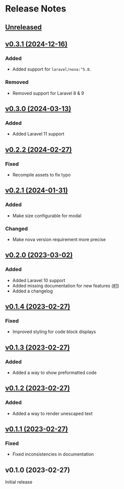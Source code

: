 # Release Notes

## [Unreleased](https://github.com/markwalet/nova-modal-response/compare/v0.3.0...master)

## [v0.3.1 (2024-12-16)](https://github.com/markwalet/nova-modal-response/compare/v0.3.0...v0.3.1)

### Added
- Added support for `laravel/nova:^5.0`.

### Removed 
- Removed support for Laravel 8 & 9

## [v0.3.0 (2024-03-13)](https://github.com/markwalet/nova-modal-response/compare/v0.2.2...v0.3.0)

### Added
- Added Laravel 11 support

## [v0.2.2 (2024-02-27)](https://github.com/markwalet/nova-modal-response/compare/v0.2.1...v0.2.2)

### Fixed
- Recompile assets to fix typo

## [v0.2.1 (2024-01-31)](https://github.com/markwalet/nova-modal-response/compare/v0.2.0...v0.2.1)

### Added
- Make size configurable for modal

### Changed
- Make nova version requirement more precise

## [v0.2.0 (2023-03-02)](https://github.com/markwalet/nova-modal-response/compare/v0.1.4...v0.2.0)

### Added
- Added Laravel 10 support
- Added missing documentation for new features ([#1](https://github.com/markwalet/nova-modal-response/issues/1))
- Added a changelog

## [v0.1.4 (2023-02-27)](https://github.com/markwalet/nova-modal-response/compare/v0.1.3...v0.1.4)

### Fixed
- Improved styling for code block displays

## [v0.1.3 (2023-02-27)](https://github.com/markwalet/nova-modal-response/compare/v0.1.2...v0.1.3)

### Added
- Added a way to show preformatted code

## [v0.1.2 (2023-02-27)](https://github.com/markwalet/nova-modal-response/compare/v0.1.1...v0.1.2)

### Added
- Added a way to render unescaped text

## [v0.1.1 (2023-02-27)](https://github.com/markwalet/nova-modal-response/compare/v0.1.0...v0.1.1)

### Fixed
- Fixed inconsistencies in documentation

## v0.1.0 (2023-02-27)

Initial release
